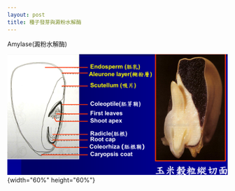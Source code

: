 ```yaml
---
layout: post
title: 種子發芽與澱粉水解酶
---
```


Amylase(澱粉水解酶)

![](endosperm.PNG){width="60%" height="60%"}